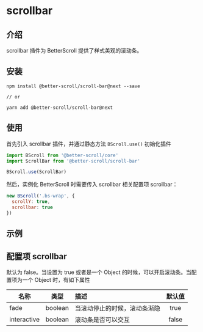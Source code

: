 # scrollbar

## 介绍

  scrollbar 插件为 BetterScroll 提供了样式美观的滚动条。

## 安装

```shell
npm install @better-scroll/scroll-bar@next --save

// or

yarn add @better-scroll/scroll-bar@next
```

## 使用

首先引入 scrollbar 插件，并通过静态方法 `BScroll.use()` 初始化插件

```js
import BScroll from '@better-scroll/core'
import ScrollBar from '@better-scroll/scroll-bar'

BScroll.use(ScrollBar)
```

然后，实例化 BetterScroll 时需要传入 scrollbar 相关配置项 scrollbar：

```js
new BScroll('.bs-wrap', {
  scrollY: true,
  scrollbar: true
})
```
## 示例

<demo qrcode-url="scrollbar/default">
  <template slot="code-template">
    <<< @/examples/vue/components/scrollbar/default.vue?template
  </template>
  <template slot="code-script">
    <<< @/examples/vue/components/scrollbar/default.vue?script
  </template>
  <template slot="code-style">
    <<< @/examples/vue/components/scrollbar/default.vue?style
  </template>
  <scrollbar-default slot="demo"></scrollbar-default>
</demo>

## 配置项 scrollbar

默认为 false。当设置为 true 或者是一个 Object 的时候，可以开启滚动条。当配置项为一个 Object 时，有如下属性

|名称|类型|描述|默认值|
|----------|:-----:|:-----------|:--------:|
| fade | boolean | 当滚动停止的时候，滚动条渐隐 | true |
| interactive | boolean | 滚动条是否可以交互 | false |
